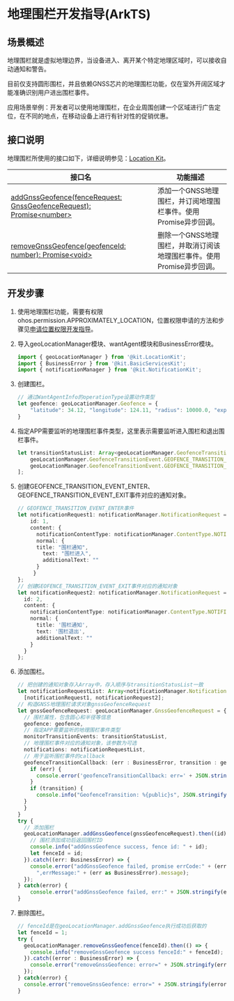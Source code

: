 # 地理围栏开发指导(ArkTS)

## 场景概述

地理围栏就是虚拟地理边界，当设备进入、离开某个特定地理区域时，可以接收自动通知和警告。

目前仅支持圆形围栏，并且依赖GNSS芯片的地理围栏功能，仅在室外开阔区域才能准确识别用户进出围栏事件。

应用场景举例：开发者可以使用地理围栏，在企业周围创建一个区域进行广告定位，在不同的地点，在移动设备上进行有针对性的促销优惠。

## 接口说明

地理围栏所使用的接口如下，详细说明参见：[Location Kit](../../reference/apis-location-kit/js-apis-geoLocationManager.md)。

| 接口名 | 功能描述 | 
| -------- | -------- |
| [addGnssGeofence(fenceRequest: GnssGeofenceRequest): Promise&lt;number&gt;](../../reference/apis-location-kit/js-apis-geoLocationManager.md#geolocationmanageraddgnssgeofence12) | 添加一个GNSS地理围栏，并订阅地理围栏事件。使用Promise异步回调。 | 
| [removeGnssGeofence(geofenceId: number): Promise&lt;void&gt;](../../reference/apis-location-kit/js-apis-geoLocationManager.md#geolocationmanagerremovegnssgeofence12) | 删除一个GNSS地理围栏，并取消订阅该地理围栏事件。使用Promise异步回调。 | 

## 开发步骤

1. 使用地理围栏功能，需要有权限ohos.permission.APPROXIMATELY_LOCATION，位置权限申请的方法和步骤见[申请位置权限开发指导](location-permission-guidelines.md)。

2. 导入geoLocationManager模块、wantAgent模块和BusinessError模块。

   ```ts
   import { geoLocationManager } from '@kit.LocationKit';
   import { BusinessError } from '@kit.BasicServicesKit';
   import { notificationManager } from '@kit.NotificationKit';
   ```

3. 创建围栏。

   ```ts
   // 通过WantAgentInfo的operationType设置动作类型
   let geofence: geoLocationManager.Geofence = {
       "latitude": 34.12, "longitude": 124.11, "radius": 10000.0, "expiration": 10000.0
   }
   ```

4. 指定APP需要监听的地理围栏事件类型，这里表示需要监听进入围栏和退出围栏事件。

   ```ts
   let transitionStatusList: Array<geoLocationManager.GeofenceTransitionEvent> = [
       geoLocationManager.GeofenceTransitionEvent.GEOFENCE_TRANSITION_EVENT_ENTER,
       geoLocationManager.GeofenceTransitionEvent.GEOFENCE_TRANSITION_EVENT_EXIT,
   ];
   ```

4. 创建GEOFENCE_TRANSITION_EVENT_ENTER、GEOFENCE_TRANSITION_EVENT_EXIT事件对应的通知对象。

   ```ts
   // GEOFENCE_TRANSITION_EVENT_ENTER事件
   let notificationRequest1: notificationManager.NotificationRequest = {
       id: 1,
       content: {
         notificationContentType: notificationManager.ContentType.NOTIFICATION_CONTENT_BASIC_TEXT,
         normal: {
         title: "围栏通知",
           text: "围栏进入",
           additionalText: ""
         }
        }
   };
   // 创建GEOFENCE_TRANSITION_EVENT_EXIT事件对应的通知对象
   let notificationRequest2: notificationManager.NotificationRequest = {
     id: 2,
     content: {
       notificationContentType: notificationManager.ContentType.NOTIFICATION_CONTENT_BASIC_TEXT,
       normal: {
         title: '围栏通知',
         text: '围栏退出',
         additionalText: ""
       }
     }
   };
   ```

5. 添加围栏。

   ```ts
   // 把创建的通知对象存入Array中，存入顺序与transitionStatusList一致
   let notificationRequestList: Array<notificationManager.NotificationRequest> =
     [notificationRequest1, notificationRequest2];
   // 构造GNSS地理围栏请求对象gnssGeofenceRequest
   let gnssGeofenceRequest: geoLocationManager.GnssGeofenceRequest = {
     // 围栏属性，包含圆心和半径等信息
     geofence: geofence,
     // 指定APP需要监听的地理围栏事件类型
     monitorTransitionEvents: transitionStatusList,
     // 地理围栏事件对应的通知对象，该参数为可选
     notifications: notificationRequestList,
     // 用于监听围栏事件的callback
     geofenceTransitionCallback: (err : BusinessError, transition : geoLocationManager.GeofenceTransition) => {
       if (err) {
         console.error('geofenceTransitionCallback: err=' + JSON.stringify(err));
       }
       if (transition) {
         console.info("GeofenceTransition: %{public}s", JSON.stringify(transition));
     }
     }
   }
   try {
     // 添加围栏
     geoLocationManager.addGnssGeofence(gnssGeofenceRequest).then((id) => {
       // 围栏添加成功后返回围栏ID
       console.info("addGnssGeofence success, fence id: " + id);
       let fenceId = id;
     }).catch((err: BusinessError) => {
       console.error("addGnssGeofence failed, promise errCode:" + (err as BusinessError).code + 
         ",errMessage:" + (err as BusinessError).message);
     });
   } catch(error) {
       console.error("addGnssGeofence failed, err:" + JSON.stringify(error));
   }
   ```

6. 删除围栏。

   ```ts
   // fenceId是在geoLocationManager.addGnssGeofence执行成功后获取的
   let fenceId = 1;
   try {
     geoLocationManager.removeGnssGeofence(fenceId).then(() => {
       console.info("removeGnssGeofence success fenceId:" + fenceId);
     }).catch((error : BusinessError) => {
       console.error("removeGnssGeofence: error=" + JSON.stringify(error));
     });
   } catch(error) {
     console.error("removeGnssGeofence: error=" + JSON.stringify(error));
   }
   ```